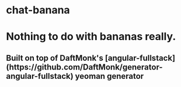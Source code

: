 chat-banana
===========
<h1>Nothing to do with bananas really.</h1>

<h2>Built on top of DaftMonk's [angular-fullstack](https://github.com/DaftMonk/generator-angular-fullstack) yeoman generator</h2>
